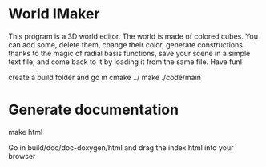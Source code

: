 # World IMaker

This program is a 3D world editor. The world is made of colored cubes. You can add some, delete them, change their color, generate constructions thanks to the magic of radial basis functions, save your scene in a simple text file, and come back to it by loading it from the same file. Have fun!

create a build folder and go in
cmake ../
make
./code/main



# Generate documentation

make html

Go in build/doc/doc-doxygen/html and drag the index.html into your browser
